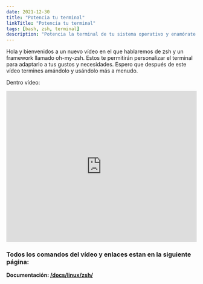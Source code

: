 ```yaml
---
date: 2021-12-30  
title: "Potencia tu terminal"
linkTitle: "Potencia tu terminal"
tags: [bash, zsh, terminal]
description: "Potencia la terminal de tu sistema operativo y enamórate de ella."
---
```


Hola y bienvenidos a un nuevo vídeo en el que hablaremos de zsh y un framework llamado oh-my-zsh. Estos te permitirán personalizar el terminal para adaptarlo a tus gustos y necesidades. Espero que después de este vídeo termines amándolo y usándolo más a menudo.

Dentro vídeo:
<iframe width="100%" height="400" src="https://www.youtube.com/embed/cyK89jHB9JA" title="YouTube video player" frameborder="0" allow="accelerometer; autoplay; clipboard-write; encrypted-media; gyroscope; picture-in-picture" allowfullscreen></iframe>


### Todos los comandos del vídeo y enlaces estan en la siguiente página:
**Documentación: [/docs/linux/zsh/](/docs/linux/zsh/)**

